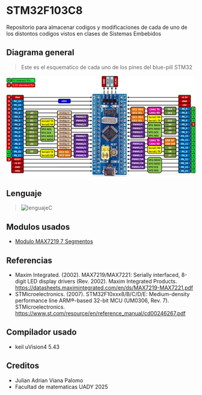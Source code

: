 
# STM32F103C8
Repositorio para almacenar codigos y modificaciones de cada de uno de los distontos codigos vistos en clases de Sistemas Embebidos


##  Diagrama general
> Este es el esquematico de cada uno de los pines del blue-pill STM32

<p align="center">
<img src="https://github.com/Vianita17/SistemaEmbebidos-STM32/blob/main/Imagenes/imagen_2024-05-16_154503526.png?raw=true" alt="pinesDiagramas" width="700">
</p>

## Lenguaje
> <img src="https://encrypted-tbn0.gstatic.com/images?q=tbn:ANd9GcS4lwrxofkVF3J44hurl9rWSBm0VwE2qHTCXkb-dfl6qdb5If2S_dWsILC1UEBDkYkaJSw&usqp=CAU?raw=true" alt="lenguajeC" width="50">

## Modulos usados
*  [Modulo MAX7219 7 Segmentos](https://www.amazon.com.mx/DEVMO-segmentos-segmento-visualizaci%C3%B3n-compatible/dp/B0899XKY49)


## Referencias
* Maxim Integrated. (2002). MAX7219/MAX7221: Serially interfaced, 8-digit LED display drivers (Rev. 2002). Maxim Integrated Products. https://datasheets.maximintegrated.com/en/ds/MAX7219-MAX7221.pdf
* STMicroelectronics. (2007). STM32F10xxx8/B/C/D/E: Medium-density performance line ARM®-based 32-bit MCU (UM0306, Rev. 7). STMicroelectronics. https://www.st.com/resource/en/reference_manual/cd00246267.pdf
## Compilador usado
* keil uVision4 5.43


## Creditos 
* Julian Adrian Viana Palomo
* Facultad de matematicas UADY 2025

